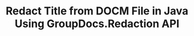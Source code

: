 ---
############################# Static ############################
layout: "auto-gen-gist"
draft: false
path: "redaction/java/metadata/title/docm"
otherformats: PDF DOC DOT DOCX DOCM RTF XLSX XLSM XLTX XLTM XLS XLT PPTX PPT PPSX POT PPS PPTM 
ad_headline: "Redact Metadata | Java"
ad_description: "Redact Title from DOCM Metadata in Java"

############################# Head ############################
head_title: "Redact Title from DOCM File in Java Using GroupDocs.Redaction API"
head_description: "GroupDocs.Redaction is a powerful sanitization API that enables you to remove or edit confidential information from over 30 document types."

############################# Header ############################
title: "Redact Title from DOCM File in Java Using GroupDocs.Redaction API"
description: "GroupDocs.Redaction is a powerful sanitization API that enables you to remove or edit confidential information from over 30 document types."

######################### Download Button #######################
button:
    enable: true

############################# About ############################
about:
    enable: true
    title: "What is Metadata Redaction?"
    content: |
        Saving the document in an original format requires deleting or redacting its metadata to remove all confidential data. For these purposes GroupDocs.Redaction provides metadata redaction API. GroupDocs.Redaction API allows to either save redacted documents in PDF, transform all pages into raster images or save redacted document in its original format for further editing. All the file formats including PDF, DOC, DOCX, PPT, PPTX, XLS, XLSX and others have some metadata properties. These properties include author name, category, company name, comments, creation time, last updated and many more.There are also some hidden data associated with the files which can be viewed using various tools and techniques. With GroupDocs.Redaction API you can apply metadata redactions to any of these metadata properties. You can change or delete them by filtering the metadata you want. In this guide we will explain how you can redact Title from DOCM file in Java rsing GroupDocs.Redaction API.

############################# content ############################
steps:
    enable: true
    block:
    - title_left: "Redact Title Metadata in Java"
      content_left: |
        Following code allows you to search and redact sensitive data from a DOCM document. You can set scope for redaction by setting filter, e.g. to MetadataFilter.Title. It will leave the regular expressions matches undone in all metadata items, except “Title” property:
        
      title_right: "How to Redact DOCM Metadata"
      content_right: |
        * Create an instance of [Redactor](https://apireference.groupdocs.com/redaction/java/com.groupdocs.redaction/Redactor) class & upload DOCM file
        * Create an instance of [MetadataSearchRedaction](https://apireference.groupdocs.com/redaction/java/com.groupdocs.redaction.redactions/MetadataSearchRedaction) class to find and replace sensitive data from document's metadata
        * Set scope for redaction by setting filter, e.g. Use MetadataFilters.Title in below code 
        * Call save method with object of [MetadataSearchRedaction](https://apireference.groupdocs.com/redaction/java/com.groupdocs.redaction.redactions/MetadataSearchRedaction)
        
      gisthash: "c23f466bec11e0405e2a3e74be681d09"
      gistfile: "RedactTitleMetadata.java"

    - title_left: "Remove DOCM Metadata in Java"
      content_left: |
        You can replace all or specific metadata in the document with empty (blank or minimal) values using EraseMetadataRedaction class. Following code shows how you can filter and then remove a metadata property from a DOCM document.The example below blanks out all properties of the document:
        
      title_right: "Erase Title Metadata from DOCM File"
      content_right: |
        * Create an instance of [Redactor](https://apireference.groupdocs.com/redaction/java/com.groupdocs.redaction/Redactor) class & upload DOCM file
        * Create an instance of [MetadataSearchRedaction](https://apireference.groupdocs.com/redaction/java/com.groupdocs.redaction.redactions/MetadataSearchRedaction) class to remove metadata of the document
        * Set scope for redaction by setting filter, e.g. Replace MetadataFilter.All with MetadataFilter.Title in below code
        * Call save method with object of [MetadataSearchRedaction](https://apireference.groupdocs.com/redaction/java/com.groupdocs.redaction.redactions/MetadataSearchRedaction)
        
      gisthash: "84586804ee996134fd12f2061f989fd5"
      gistfile: "CleanMetadata.java"

    - title_left: "System Requirements"
      content_left: |
        GroupDocs.Redaction for Java APIs are supported on all major platforms and operating systems. For complete system requirements guide, please visit [system requirements](https://docs.groupdocs.com/redaction/java/system-requirements) Before executing the code below, please make sure that you have the following prerequisites installled on your system:
        * Operating Systems: Microsoft Windows, Linux, MacOS
        * Development Environment: NetBeans, Intellij IDEA, Eclipse etc
        * Java Runtime Environment: J2SE 6.0 and above
        * Get the latest version of GroupDocs.Redaction for Java from [Maven](https://repository.groupdocs.com/webapp/#/artifacts/browse/tree/General/repo/com/groupdocs/groupdocs-redaction)
        
      title_right: "Why Use GroupDocs.Redaction"
      content_right: |
        * Allow users to add custom document formats and types of redactions
        * No additional software is required to remove sensitive information
        * Ability to set page range rendering document as PDF
        * Easy way to redact different types of metadata: author name, version, title, subject, description and many more
        * Document information extraction - file type, page count etc.

demos:
    enable: true
        

about_formats:
    enable: true


more_formats:
    enable: true


back_to_top:
    enable: true
---